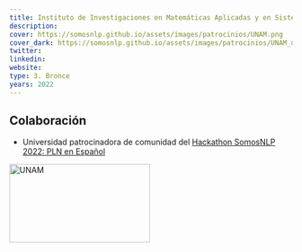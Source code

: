 ```yaml
---
title: Instituto de Investigaciones en Matemáticas Aplicadas y en Sistemas de la Universidad Nacional Autónoma de México
description:
cover: https://somosnlp.github.io/assets/images/patrocinios/UNAM.png
cover_dark: https://somosnlp.github.io/assets/images/patrocinios/UNAM_dark.png
twitter: 
linkedin:
website: 
type: 3. Bronce
years: 2022
---
```


## Colaboración

- Universidad patrocinadora de comunidad del [Hackathon SomosNLP 2022: PLN en Español](https://somosnlp.org/blog/hackathon-2022)


<div class="flex justify-center">
    <img alt="UNAM" width="250" height="140" 
    src="https://somosnlp.github.io/assets/images/patrocinios/UNAM.png" />
</div>
